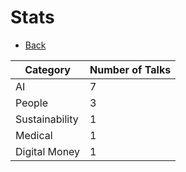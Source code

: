 # Stats
- [Back](../DevWorld.md)

| Category | Number of Talks |
|----------|-----------------|
| AI | 7 |
| People | 3 |
| Sustainability | 1 |
| Medical | 1 |
| Digital Money | 1 |

